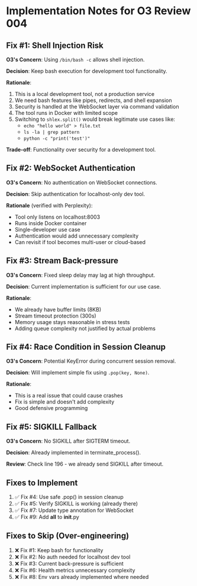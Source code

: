 # Implementation Notes for O3 Review 004

## Fix #1: Shell Injection Risk

**O3's Concern**: Using `/bin/bash -c` allows shell injection.

**Decision**: Keep bash execution for development tool functionality.

**Rationale**:
1. This is a local development tool, not a production service
2. We need bash features like pipes, redirects, and shell expansion
3. Security is handled at the WebSocket layer via command validation
4. The tool runs in Docker with limited scope
5. Switching to `shlex.split()` would break legitimate use cases like:
   - `echo "hello world" > file.txt`
   - `ls -la | grep pattern`
   - `python -c "print('test')"`

**Trade-off**: Functionality over security for a development tool.

## Fix #2: WebSocket Authentication

**O3's Concern**: No authentication on WebSocket connections.

**Decision**: Skip authentication for localhost-only dev tool.

**Rationale** (verified with Perplexity):
- Tool only listens on localhost:8003
- Runs inside Docker container
- Single-developer use case
- Authentication would add unnecessary complexity
- Can revisit if tool becomes multi-user or cloud-based

## Fix #3: Stream Back-pressure

**O3's Concern**: Fixed sleep delay may lag at high throughput.

**Decision**: Current implementation is sufficient for our use case.

**Rationale**:
- We already have buffer limits (8KB)
- Stream timeout protection (300s)
- Memory usage stays reasonable in stress tests
- Adding queue complexity not justified by actual problems

## Fix #4: Race Condition in Session Cleanup

**O3's Concern**: Potential KeyError during concurrent session removal.

**Decision**: Will implement simple fix using `.pop(key, None)`.

**Rationale**:
- This is a real issue that could cause crashes
- Fix is simple and doesn't add complexity
- Good defensive programming

## Fix #5: SIGKILL Fallback

**O3's Concern**: No SIGKILL after SIGTERM timeout.

**Decision**: Already implemented in terminate_process().

**Review**: Check line 196 - we already send SIGKILL after timeout.

## Fixes to Implement

1. ✅ Fix #4: Use safe .pop() in session cleanup
2. ✅ Fix #5: Verify SIGKILL is working (already there)
3. ✅ Fix #7: Update type annotation for WebSocket
4. ✅ Fix #9: Add __all__ to __init__.py

## Fixes to Skip (Over-engineering)

1. ❌ Fix #1: Keep bash for functionality
2. ❌ Fix #2: No auth needed for localhost dev tool
3. ❌ Fix #3: Current back-pressure is sufficient
4. ❌ Fix #6: Health metrics unnecessary complexity
5. ❌ Fix #8: Env vars already implemented where needed
